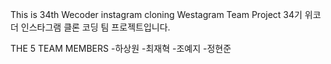 This is 34th Wecoder instagram cloning Westagram Team Project
34기 위코더 인스타그램 클론 코딩 팀 프로젝트입니다.

THE 5 TEAM MEMBERS -하상원 -최재혁 -조예지 -정현준
